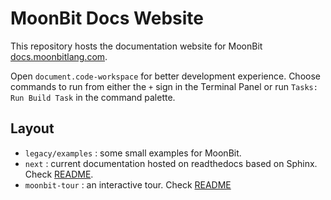 # MoonBit Docs Website

This repository hosts the documentation website for MoonBit [docs.moonbitlang.com](https://docs.moonbitlang.com).

Open `document.code-workspace` for better development experience. Choose commands to run from either the `+` sign in the Terminal Panel or run `Tasks: Run Build Task` in the command palette.

## Layout

- `legacy/examples` : some small examples for MoonBit.
- `next` : current documentation hosted on readthedocs based on Sphinx. Check [README](./next/README).
- `moonbit-tour` : an interactive tour. Check [README](./moonbit-tour/README.md)